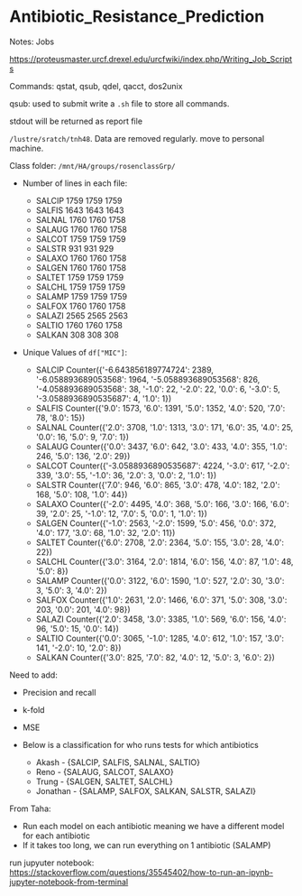 # Antibiotic_Resistance_Prediction

Notes: Jobs

https://proteusmaster.urcf.drexel.edu/urcfwiki/index.php/Writing_Job_Scripts

Commands: qstat, qsub, qdel, qacct, dos2unix

qsub: used to submit write a `.sh` file to store all commands. 

stdout will be returned as report file

`/lustre/sratch/tnh48`. Data are removed regularly. move to personal machine. 

Class folder: `/mnt/HA/groups/rosenclassGrp/`


- Number of lines in each file:
    - SALCIP 1759 1759 1759
    - SALFIS 1643 1643 1643
    - SALNAL 1760 1760 1758
    - SALAUG 1760 1760 1758
    - SALCOT 1759 1759 1759
    - SALSTR 931 931 929
    - SALAXO 1760 1760 1758
    - SALGEN 1760 1760 1758
    - SALTET 1759 1759 1759
    - SALCHL 1759 1759 1759
    - SALAMP 1759 1759 1759
    - SALFOX 1760 1760 1758
    - SALAZI 2565 2565 2563
    - SALTIO 1760 1760 1758
    - SALKAN 308 308 308

- Unique Values of `df["MIC"]`:
    - SALCIP Counter({'-6.643856189774724': 2389, '-6.058893689053568': 1964, '-5.058893689053568': 826, '-4.058893689053568': 38, '-1.0': 22, '-2.0': 22, '0.0': 6, '-3.0': 5, '-3.0588936890535687': 4, '1.0': 1})
    - SALFIS Counter({'9.0': 1573, '6.0': 1391, '5.0': 1352, '4.0': 520, '7.0': 78, '8.0': 15})
    - SALNAL Counter({'2.0': 3708, '1.0': 1313, '3.0': 171, '6.0': 35, '4.0': 25, '0.0': 16, '5.0': 9, '7.0': 1})
    - SALAUG Counter({'0.0': 3437, '6.0': 642, '3.0': 433, '4.0': 355, '1.0': 246, '5.0': 136, '2.0': 29})
    - SALCOT Counter({'-3.0588936890535687': 4224, '-3.0': 617, '-2.0': 339, '3.0': 55, '-1.0': 36, '2.0': 3, '0.0': 2, '1.0': 1})
    - SALSTR Counter({'7.0': 946, '6.0': 865, '3.0': 478, '4.0': 182, '2.0': 168, '5.0': 108, '1.0': 44})
    - SALAXO Counter({'-2.0': 4495, '4.0': 368, '5.0': 166, '3.0': 166, '6.0': 39, '2.0': 25, '-1.0': 12, '7.0': 5, '0.0': 1, '1.0': 1})
    - SALGEN Counter({'-1.0': 2563, '-2.0': 1599, '5.0': 456, '0.0': 372, '4.0': 177, '3.0': 68, '1.0': 32, '2.0': 11})
    - SALTET Counter({'6.0': 2708, '2.0': 2364, '5.0': 155, '3.0': 28, '4.0': 22})
    - SALCHL Counter({'3.0': 3164, '2.0': 1814, '6.0': 156, '4.0': 87, '1.0': 48, '5.0': 8})
    - SALAMP Counter({'0.0': 3122, '6.0': 1590, '1.0': 527, '2.0': 30, '3.0': 3, '5.0': 3, '4.0': 2})
    - SALFOX Counter({'1.0': 2631, '2.0': 1466, '6.0': 371, '5.0': 308, '3.0': 203, '0.0': 201, '4.0': 98})
    - SALAZI Counter({'2.0': 3458, '3.0': 3385, '1.0': 569, '6.0': 156, '4.0': 96, '5.0': 15, '0.0': 14})
    - SALTIO Counter({'0.0': 3065, '-1.0': 1285, '4.0': 612, '1.0': 157, '3.0': 141, '-2.0': 10, '2.0': 8})
    - SALKAN Counter({'3.0': 825, '7.0': 82, '4.0': 12, '5.0': 3, '6.0': 2})


Need to add:
- Precision and recall
- k-fold
- MSE

- Below is a classification for who runs tests for which antibiotics
    - Akash    - {SALCIP, SALFIS, SALNAL, SALTIO}
    - Reno     - {SALAUG, SALCOT, SALAXO}
    - Trung    - {SALGEN, SALTET, SALCHL}
    - Jonathan - {SALAMP, SALFOX, SALKAN, SALSTR, SALAZI}

From Taha:
- Run each model on each antibiotic meaning we have a different model for each antibiotic
- If it takes too long, we can run everything on 1 antibiotic (SALAMP)

run jupyuter notebook: https://stackoverflow.com/questions/35545402/how-to-run-an-ipynb-jupyter-notebook-from-terminal
